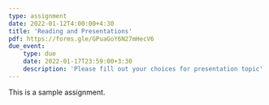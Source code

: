 ```yaml
---
type: assignment
date: 2022-01-12T4:00:00+4:30
title: 'Reading and Presentations'
pdf: https://forms.gle/GPuaGoY6N27mHecV6
due_event: 
    type: due
    date: 2022-01-17T23:59:00+3:30
    description: 'Please fill out your choices for presentation topic'
---
```

This is a sample assignment.
